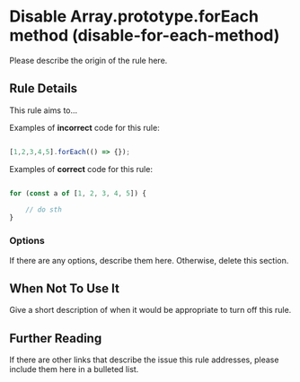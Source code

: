 # Disable Array.prototype.forEach method (disable-for-each-method)

Please describe the origin of the rule here.

## Rule Details

This rule aims to...

Examples of **incorrect** code for this rule:

```js

[1,2,3,4,5].forEach(() => {});
```

Examples of **correct** code for this rule:

```js

for (const a of [1, 2, 3, 4, 5]) {

    // do sth
}

```

### Options

If there are any options, describe them here. Otherwise, delete this section.

## When Not To Use It

Give a short description of when it would be appropriate to turn off this rule.

## Further Reading

If there are other links that describe the issue this rule addresses, please include them here in a bulleted list.
